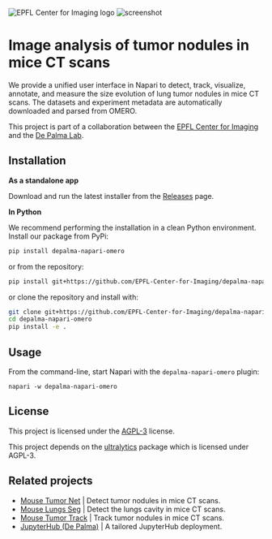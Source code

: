 ![EPFL Center for Imaging logo](https://imaging.epfl.ch/resources/logo-for-gitlab.svg)
![screenshot](./assets/screenshot.png)
# Image analysis of tumor nodules in mice CT scans

We provide a unified user interface in Napari to detect, track, visualize, annotate, and measure the size evolution of lung tumor nodules in mice CT scans. The datasets and experiment metadata are automatically downloaded and parsed from OMERO.

This project is part of a collaboration between the [EPFL Center for Imaging](https://imaging.epfl.ch/) and the [De Palma Lab](https://www.epfl.ch/labs/depalma-lab/).

## Installation

**As a standalone app**

Download and run the latest installer from the [Releases](https://github.com/EPFL-Center-for-Imaging/depalma-napari-omero/releases) page.

**In Python**

We recommend performing the installation in a clean Python environment. Install our package from PyPi:

```sh
pip install depalma-napari-omero
```

or from the repository:

```sh
pip install git+https://github.com/EPFL-Center-for-Imaging/depalma-napari-omero.git
```

or clone the repository and install with:

```sh
git clone git+https://github.com/EPFL-Center-for-Imaging/depalma-napari-omero.git
cd depalma-napari-omero
pip install -e .
```

## Usage

From the command-line, start Napari with the `depalma-napari-omero` plugin:

```
napari -w depalma-napari-omero
```

## License

This project is licensed under the [AGPL-3](LICENSE) license.

This project depends on the [ultralytics](https://github.com/ultralytics/ultralytics) package which is licensed under AGPL-3.

## Related projects

- [Mouse Tumor Net](https://github.com/EPFL-Center-for-Imaging/mousetumornet) | Detect tumor nodules in mice CT scans.
- [Mouse Lungs Seg](https://github.com/EPFL-Center-for-Imaging/mouselungseg) | Detect the lungs cavity in mice CT scans.
- [Mouse Tumor Track](https://github.com/EPFL-Center-for-Imaging/mousetumortrack) | Track tumor nodules in mice CT scans.
- [JupyterHub (De Palma)](https://gitlab.com/epfl-center-for-imaging/depalma-jupyterhub) | A tailored JupyterHub deployment.